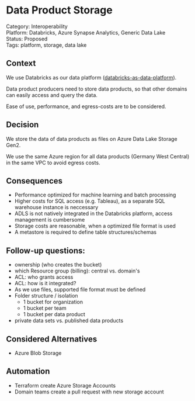 # Data Product Storage

Category: Interoperability  
Platform: Databricks, Azure Synapse Analytics, Generic Data Lake  
Status: Proposed  
Tags: platform, storage, data lake

## Context

We use Databricks as our data platform ([databricks-as-data-platform](databricks-as-data-platform.md)).

Data product producers need to store data products, so that other domains can easily access and query the data.

Ease of use, performance, and egress-costs are to be considered.


## Decision

We store the data of data products as files on Azure Data Lake Storage Gen2.

We use the same Azure region for all data products (Germany West Central) in the same VPC to avoid egress costs.


## Consequences

- Performance optimized for machine learning and batch processing
- Higher costs for SQL access (e.g. Tableau), as a separate SQL warehouse instance is neccessary
- ADLS is not natively integrated in the Databricks platform, access management is cumbersome
- Storage costs are reasonable, when a optimized file format is used
- A metastore is required to define table structures/schemas


## Follow-up questions:

- ownership (who creates the bucket)
- which Resource group (billing): central vs. domain's
- ACL: who grants access
- ACL: how is it integrated?
- As we use files, supported file format must be defined
- Folder structure / isolation
  - 1 bucket for organization
  - 1 bucket per team
  - 1 bucket per data product
- private data sets vs. published data products

## Considered Alternatives

- Azure Blob Storage

## Automation

- Terraform create Azure Storage Accounts
- Domain teams create a pull request with new storage account


